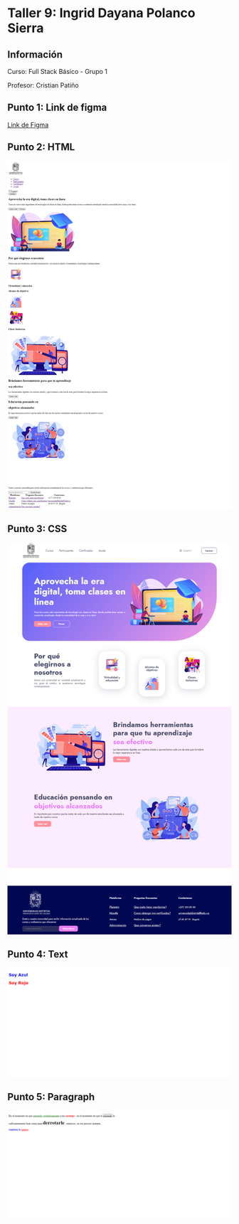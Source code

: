 <h1>Taller 9: Ingrid Dayana Polanco Sierra</h1>
<h2>Información</h2>
<p>Curso: Full Stack Básico - Grupo 1</p>
<P>Profesor: Cristian Patiño</p>
<h2>Punto 1: Link de figma</h2>
<a href="https://www.figma.com/file/tnIl9xOkTwLY6M2iAFbaSC/Ingrid-Dayana-Polanco-Sierra---Figma-Excercise?type=design&node-id=0%3A1&t=xoP8uK91767GTJvD-1"> Link de Figma</a>

<h2>Punto 2: HTML</h2>
<img src="./public/images/html.png.png" alt="html">

<h2>Punto 3: CSS</h2>
<img src="./public/images/css.png" alt="css">

<h2>Punto 4: Text</h2>
<img src="./public/images/text-blue-red.png" alt="css">

<h2>Punto 5: Paragraph</h2>
<img src="./public/images/paragraph.png" alt="css">
